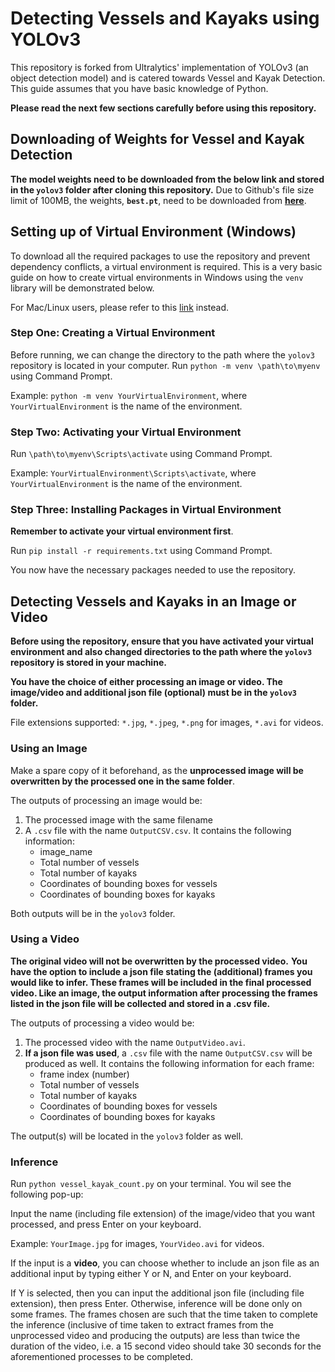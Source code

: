 # Detecting Vessels and Kayaks using YOLOv3

This repository is forked from Ultralytics' implementation of YOLOv3 (an object detection model) and is catered towards Vessel and Kayak Detection. This guide assumes that you have basic knowledge of Python. 

**Please read the next few sections carefully before using this repository.**

## Downloading of Weights for Vessel and Kayak Detection
**The model weights need to be downloaded from the below link and stored in the `yolov3` folder after cloning this repository.**
Due to Github's file size limit of 100MB, the weights, **`best.pt`**, need to be downloaded from **[here](https://drive.google.com/file/d/1hgV7DGNPtnOMsAjWPQ47jEooxIBjC2lg/view?usp=sharing)**.

## Setting up of Virtual Environment (Windows)
To download all the required packages to use the repository and prevent dependency conflicts, a virtual environment is required. 
This is a very basic guide on how to create virtual environments in Windows using the `venv` library will be demonstrated below. 

For Mac/Linux users, please refer to this [link](https://packaging.python.org/guides/installing-using-pip-and-virtual-environments/) instead.

### Step One: Creating a Virtual Environment
Before running, we can change the directory to the path where the `yolov3` repository is located in your computer.
Run `python -m venv \path\to\myenv` using Command Prompt.

Example: `python -m venv YourVirtualEnvironment`, where `YourVirtualEnvironment` is the name of the environment. 

### Step Two: Activating your Virtual Environment 
Run `\path\to\myenv\Scripts\activate` using Command Prompt.

Example: `YourVirtualEnvironment\Scripts\activate`, where `YourVirtualEnvironment` is the name of the environment. 

### Step Three: Installing Packages in Virtual Environment 
**Remember to activate your virtual environment first**.

Run `pip install -r requirements.txt` using Command Prompt.

You now have the necessary packages needed to use the repository. 

## Detecting Vessels and Kayaks in an Image or Video
**Before using the repository, ensure that you have activated your virtual environment and also changed directories to the path where the `yolov3` repository is stored in your machine.**

**You have the choice of either processing an image or video. The image/video and additional json file (optional) must be in the `yolov3` folder.** 

File extensions supported: `*.jpg`, `*.jpeg`, `*.png` for images, `*.avi` for videos.

### Using an Image
Make a spare copy of it beforehand, as the **unprocessed image will be overwritten by the processed one in the same folder**. 

The outputs of processing an image would be: 
1. The processed image with the same filename
2. A `.csv` file with the name `OutputCSV.csv`. It contains the following information:
   * image_name
   * Total number of vessels
   * Total number of kayaks
   * Coordinates of bounding boxes for vessels
   * Coordinates of bounding boxes for kayaks

Both outputs will be in the `yolov3` folder.  

### Using a Video
**The original video will not be overwritten by the processed video.** **You have the option to include a json file stating the (additional) frames you would like to infer. These frames will be included in the final processed video. Like an image, the output information after processing the frames listed in the json file will be collected and stored in a .csv file.**

The outputs of processing a video would be:
1. The processed video with the name `OutputVideo.avi`.
2. **If a json file was used**, a `.csv` file with the name `OutputCSV.csv` will be produced as well. It contains the following information for each frame:
    * frame index (number)
    * Total number of vessels
    * Total number of kayaks
    * Coordinates of bounding boxes for vessels
    * Coordinates of bounding boxes for kayaks

The output(s) will be located in the `yolov3` folder as well.

### Inference

Run `python vessel_kayak_count.py` on your terminal. You wil see the following pop-up: 

Input the name (including file extension) of the image/video that you want processed, and press Enter on your keyboard.

Example: `YourImage.jpg` for images, `YourVideo.avi` for videos.

If the input is a **video**, you can choose whether to include an json file as an additional input by typing either Y or N, and Enter on your keyboard.

If Y is selected, then you can input the additional json file (including file extension), then press Enter. Otherwise, inference will be done only on some frames. The frames chosen are such that the time taken to complete the inference (inclusive of time taken to extract frames from the unprocessed video and producing the outputs) are less than twice the duration of the video, i.e. a 15 second video should take 30 seconds for the aforementioned processes to be completed. 




























